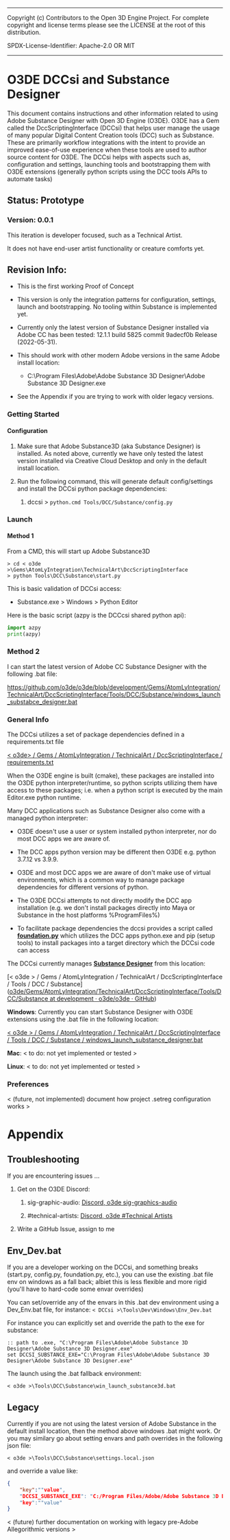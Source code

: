 ----

Copyright (c) Contributors to the Open 3D Engine Project.  For complete copyright and license terms please see the LICENSE at the root of this distribution.

SPDX-License-Identifier: Apache-2.0 OR MIT

----

# O3DE DCCsi and Substance Designer

This document contains instructions and other information related to using Adobe Substance Designer with Open 3D Engine (O3DE).  O3DE has a Gem called the DccScriptingInterface (DCCsi) that helps user manage the usage of many popular Digital Content Creation tools (DCC) such as Substance.  These are primarily workflow integrations with the intent to provide an improved ease-of-use experience when these tools are used to author source content for O3DE.  The DCCsi helps with aspects such as, configuration and settings, launching tools and bootstrapping them with O3DE extensions (generally python scripts using the DCC tools APIs to automate tasks)

## Status:  Prototype

### Version: 0.0.1

This iteration is developer focused, such as a Technical Artist.

It does not have end-user artist functionality or creature comforts yet.

## Revision Info:

- This is the first working Proof of Concept

- This version is only the integration patterns for configuration, settings, launch and bootstrapping.  No tooling within Substance is implemented yet.

- Currently only the latest version of Substance Designer installed via Adobe CC has been tested: 12.1.1 build 5825 commit 9adecf0b Release (2022-05-31).

- This should work with other modern Adobe versions in the same Adobe install location:
  
  - C:\Program Files\Adobe\Adobe Substance 3D Designer\Adobe Substance 3D Designer.exe

- See the Appendix if you are trying to work with older legacy versions.

### Getting Started

#### Configuration

1. Make sure that Adobe Substance3D (aka Substance Designer) is installed. As noted above, currently we have only tested the latest version installed via Creative Cloud Desktop and only in the default install location.

2. Run the following command, this will generate default config/settings and install the DCCsi python package dependencies:
   
   1. dccsi > `python.cmd Tools/DCC/Substance/config.py`

### Launch

#### Method 1

From a CMD, this will start up Adobe Substance3D

```batch
> cd < o3de >\Gems\AtomLyIntegration\TechnicalArt\DccScriptingInterface
> python Tools\DCC\Substance\start.py
```

This is basic validation of DCCsi access:

- Substance.exe > Windows > Python Editor

Here is the basic script (azpy is the DCCcsi shared python api):

```python
import azpy
print(azpy)
```

### Method 2

I can start the latest version of Adobe CC Substance Designer with the following .bat file:

https://github.com/o3de/o3de/blob/development/Gems/AtomLyIntegration/TechnicalArt/DccScriptingInterface/Tools/DCC/Substance/windows_launch_substabce_designer.bat

### General Info

The DCCsi utilizes a set of package dependencies defined in a requirements.txt file

[< o3de> / Gems / AtomLyIntegration / TechnicalArt / DccScriptingInterface / requirements.txt](https://github.com/o3de/o3de/blob/development/Gems/AtomLyIntegration/TechnicalArt/DccScriptingInterface/requirements.txt)

When the O3DE engine is built (cmake), these packages are installed into the O3DE python interpreter/runtime, so python scripts utilizing them have access to these packages; i.e. when a python script is executed by the main Editor.exe python runtime.

Many DCC applications such as Substance Designer also come with a managed python interpreter:

- O3DE doesn't use a user or system installed python interpreter, nor do most DCC apps we are aware of.

- The DCC apps python version may be different then O3DE e.g. python 3.7.12 vs 3.9.9.

- O3DE and most DCC apps we are aware of don't make use of virtual environments, which is a common way to manage package dependencies for different versions of python.

- The O3DE DCCsi attempts to not directly modify the DCC app installation (e.g. we don't install packages directly into Maya or Substance in the host platforms %ProgramFiles%)

- To facilitate package dependencies the dccsi provides a script called **<u>foundation.py</u>** which utilizes the DCC apps python.exe and pip (setup tools) to install packages into a target directory which the DCCsi code can access 

The DCCsi currently manages **<u>Substance Designer</u>** from this location:

[< o3de > / Gems / AtomLyIntegration / TechnicalArt / DccScriptingInterface / Tools / DCC / Substance]([o3de/Gems/AtomLyIntegration/TechnicalArt/DccScriptingInterface/Tools/DCC/Substance at development · o3de/o3de · GitHub](https://github.com/o3de/o3de/tree/development/Gems/AtomLyIntegration/TechnicalArt/DccScriptingInterface/Tools/DCC/Substance))

**Windows**: Currently you can start Substance Designer with O3DE extensions using the .bat file in the following location:

[< o3de > / Gems / AtomLyIntegration / TechnicalArt / DccScriptingInterface / Tools / DCC / Substance / windows_launch_substance_designer.bat](https://github.com/o3de/o3de/tree/development/Gems/AtomLyIntegration/TechnicalArt/DccScriptingInterface/Tools/DCC/Substance/windows_launch_substance_designer.bat)

**Mac**: < to do: not yet implemented or tested >

**Linux**: < to do: not yet implemented or tested > 

### Preferences

< (future, not implemented) document how project .setreg configuration works >

# Appendix

## Troubleshooting

If you are encountering issues ...

1) Get on the O3DE Discord:
   
   1) sig-graphic-audio: [Discord, o3de sig-graphics-audio ](https://discordapp.com/channels/805939474655346758/849888482699902977)
   
   2) #technical-artists: [Discord, o3de #Technical Artists](https://discordapp.com/channels/805939474655346758/842110573625081876)

2) Write a GitHub Issue, assign to me

## Env_Dev.bat

If you are a developer working on the DCCsi, and something breaks (start.py, config.py, foundation.py, etc.), you can use the existing .bat file env on windows as a fall back; albiet this is less flexible and more rigid (you'll have to hard-code some envar overrides)

You can set/override any of the envars in this .bat dev environment using a Dev_Env.bat file, for instance:  `< DCCsi >\Tools\Dev\Windows\Env_Dev.bat `

For instance you can explicitly set and override the path to the exe for substance:

```batch
:: path to .exe, "C:\Program Files\Adobe\Adobe Substance 3D Designer\Adobe Substance 3D Designer.exe"
set DCCSI_SUBSTANCE_EXE="C:\Program Files\Adobe\Adobe Substance 3D Designer\Adobe Substance 3D Designer.exe"
```

The launch using the .bat fallback environment:

`< o3de >\Tools\DCC\Substance\win_launch_substance3d.bat`

## Legacy

Currently if you are not using the latest version of Adobe Substance in the default install location, then the method above windows .bat might work.  Or you may similary go about setting envars and path overrides in the following json file:

`< o3de >\Tools\DCC\Substance\settings.local.json`

and override a value like:

```json
{
    "key":""value",
    "DCCSI_SUBSTANCE_EXE": "C:/Program Files/Adobe/Adobe Substance 3D Designer/Adobe Substance 3D Designer.exe",
    "key":""value"
}
```

< (future) further documentation on working with legacy pre-Adobe Allegorithmic versions >
